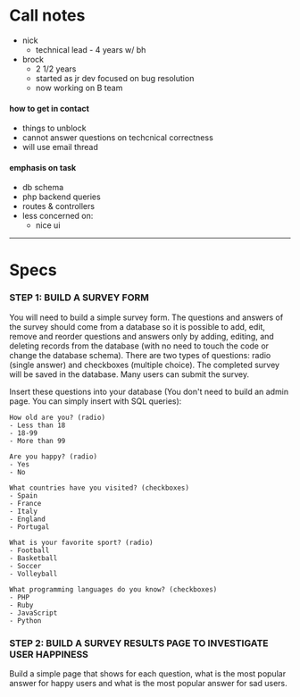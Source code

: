 # Call notes

-   nick
    -   technical lead - 4 years w/ bh
-   brock
    -   2 1/2 years
    -   started as jr dev focused on bug resolution
    -   now working on B team

#### how to get in contact

-   things to unblock
-   cannot answer questions on techcnical correctness
-   will use email thread

#### emphasis on task

-   db schema
-   php backend queries
-   routes & controllers
-   less concerned on:
    -   nice ui

<hr>

# Specs

### STEP 1: BUILD A SURVEY FORM

You will need to build a simple survey form.
The questions and answers of the survey should come from a database so
it is possible to add, edit, remove and reorder questions and answers
only by adding, editing, and deleting records from the database (with no
need to touch the code or change the database schema).
There are two types of questions: radio (single answer) and checkboxes
(multiple choice).
The completed survey will be saved in the database. Many users can
submit the survey.

Insert these questions into your database (You don't need to build an admin
page. You can simply insert with SQL queries):

    How old are you? (radio)
    - Less than 18
    - 18-99
    - More than 99

    Are you happy? (radio)
    - Yes
    - No

    What countries have you visited? (checkboxes)
    - Spain
    - France
    - Italy
    - England
    - Portugal

    What is your favorite sport? (radio)
    - Football
    - Basketball
    - Soccer
    - Volleyball

    What programming languages do you know? (checkboxes)
    - PHP
    - Ruby
    - JavaScript
    - Python

### STEP 2: BUILD A SURVEY RESULTS PAGE TO INVESTIGATE USER HAPPINESS

Build a simple page that shows for each question, what is the most popular
answer for happy users and what is the most popular answer for sad users.
